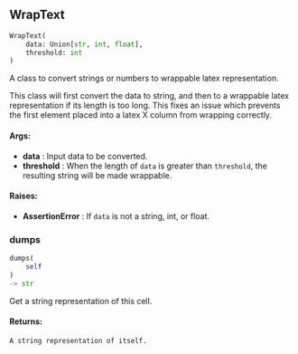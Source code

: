 ## WrapText
```python
WrapText(
	data: Union[str, int, float],
	threshold: int
)
```
A class to convert strings or numbers to wrappable latex representation.

This class will first convert the data to string, and then to a wrappable latex representation if its length is too
long. This fixes an issue which prevents the first element placed into a latex X column from wrapping correctly.


#### Args:

* **data** :  Input data to be converted.
* **threshold** :  When the length of `data` is greater than `threshold`, the resulting string will be made wrappable.

#### Raises:

* **AssertionError** :  If `data` is not a string, int, or float.

### dumps
```python
dumps(
	self
)
-> str
```
Get a string representation of this cell.


#### Returns:
    A string representation of itself.